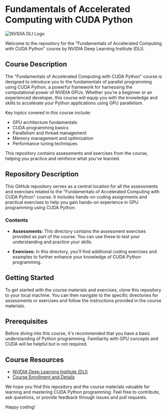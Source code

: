 # Fundamentals of Accelerated Computing with CUDA Python

![NVIDIA DLI Logo](https://developer-blogs.nvidia.com/wp-content/uploads/2020/03/DLI_Feature_new.png)

Welcome to the repository for the "Fundamentals of Accelerated Computing with CUDA Python" course by NVIDIA Deep Learning Institute (DLI).

## Course Description
The "Fundamentals of Accelerated Computing with CUDA Python" course is designed to introduce you to the fundamentals of parallel programming using CUDA Python, a powerful framework for harnessing the computational power of NVIDIA GPUs. Whether you're a beginner or an experienced developer, this course will equip you with the knowledge and skills to accelerate your Python applications using GPU parallelism.

Key topics covered in this course include:
- GPU architecture fundamentals
- CUDA programming basics
- Parallelism and thread management
- Memory management and optimization
- Performance tuning techniques

This repository contains assessments and exercises from the course, helping you practice and reinforce what you've learned.

## Repository Description
This GitHub repository serves as a central location for all the assessments and exercises related to the "Fundamentals of Accelerated Computing with CUDA Python" course. It includes hands-on coding assignments and practical exercises to help you gain hands-on experience in GPU programming using CUDA Python.

### Contents
- **Assessments:** This directory contains the assessment exercises provided as part of the course. You can use these to test your understanding and practice your skills.

- **Exercises:** In this directory, you'll find additional coding exercises and examples to further enhance your knowledge of CUDA Python programming.

## Getting Started
To get started with the course materials and exercises, clone this repository to your local machine. You can then navigate to the specific directories for assessments or exercises and follow the instructions provided in the course materials.

## Prerequisites
Before diving into this course, it's recommended that you have a basic understanding of Python programming. Familiarity with GPU concepts and CUDA will be helpful but is not required.

## Course Resources
- [NVIDIA Deep Learning Institute (DLI)](https://www.nvidia.com/en-us/deep-learning-ai/education/)
- [Course Enrollment and Details](https://www.nvidia.com/en-us/training/courses/fundamentals-of-accelerated-computing-with-cuda-python/)

We hope you find this repository and the course materials valuable for learning and mastering CUDA Python programming. Feel free to contribute, ask questions, or provide feedback through issues and pull requests.

Happy coding!
